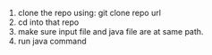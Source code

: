 1. clone the repo using: git clone repo url
2. cd into that repo
3. make sure input file and java file are at same path.
3. run java command


